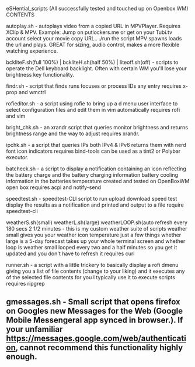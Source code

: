 eSHential_scripts (All successfully tested and touched up on Openbox WM)
CONTENTS

autoplay.sh - autoplays video from a copied URL in MPVPlayer.  Requires XClip & MPV.  Example: Jump on putlockers.me or get on your Tubi.tv account select your movie copy URL.. ./run the script MPV spawns loads the url and plays.  GREAT for sizing, audio control, makes a more flexible watching experience.

bckliteF.sh(full 100%) | bckliteH.sh(half 50%) | liteoff.sh(off)  - scripts to operate the Dell keyboard backlight.  Often with certain WM you'll lose your brightness key functionality.  

 findr.sh    - script that finds runs focuses or process IDs any entry requires x-prop and wmctrl

rofieditor.sh   -  a script using rofie to bring up a d menu user interface to select configuration files and edit them in vim automatically requires rofi and vim

 bright_chk.sh  - an xrandr script that queries monitor brightness and returns brightness range and the way to adjust requires xrandr.

ipchk.sh - a script that queries IPs both IPv4 & IPv6 returns them with nerd font icon indicators requires bind-tools can be used as a tint2 or Polybar executor.

batcheck.sh - a script to display a notification containing an icon reflecting the battery charge and the battery charging information battery cooling information in the batteries temperature created and tested on OpenBoxWM open box requires acpi and notify-send

speedtest.sh - speedtest-CLI script to run upload download speed test display the results as a notification and printed and output to a file require speedtest-cli

weatherS.sh(small) weatherL.sh(large) weatherLOOP.sh(auto refresh every 180 secs 2 1/2 minutes - 
this is my custom weather suite of scripts weather small gives you your weather icon temperature just a few things whether large is a 5-day forecast takes up your whole terminal screen and whether loop is weather small looped every two and a half minutes so you get it updated and you don't have to refresh it requires curl

runner.sh - a script with a little trickery to basically display a rofi dmenu  giving you a list of file contents (change to your liking) and it executes any of the selected file contents for you I typically use it to execute scripts requires ripgrep

gmessages.sh - Small script that opens firefox on Googles new Messages for the Web (Google Mobile Messengeral app synced in browser.). If your unfamiliar https://messages.google.com/web/authentication, cannot recommend this functionality highly enough.
-
